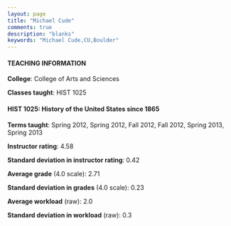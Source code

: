 ```yaml
---
layout: page
title: "Michael Cude" 
comments: true
description: "blanks"
keywords: "Michael Cude,CU,Boulder"
---
```

<head>
<script src="https://ajax.googleapis.com/ajax/libs/jquery/2.1.3/jquery.min.js"></script>
<script src="https://dl.dropboxusercontent.com/s/pc42nxpaw1ea4o9/highcharts.js?dl=0"></script>
<!-- <script src="../assets/js/highcharts.js"></script> -->
<style type="text/css">@font-face {
	font-family: "Bebas Neue";
	src: url(https://www.filehosting.org/file/details/544349/BebasNeue Regular.otf) format("opentype");
	}
	h1.Bebas { 
		font-family: "Bebas Neue", Verdana, Tahoma;
	}
</style>
</head>
	   
#### TEACHING INFORMATION

**College**: College of Arts and Sciences

**Classes taught**: HIST 1025

#### HIST 1025: History of the United States since 1865

**Terms taught**: Spring 2012, Spring 2012, Fall 2012, Fall 2012, Spring 2013, Spring 2013

**Instructor rating**: 4.58

**Standard deviation in instructor rating**: 0.42

**Average grade** (4.0 scale): 2.71

**Standard deviation in grades** (4.0 scale): 0.23

**Average workload** (raw): 2.0

**Standard deviation in workload** (raw): 0.3

